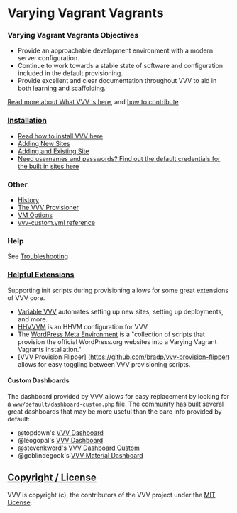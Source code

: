 # Varying Vagrant Vagrants

### Varying Vagrant Vagrants Objectives

* Provide an approachable development environment with a modern server configuration.
* Continue to work towards a stable state of software and configuration included in the default provisioning.
* Provide excellent and clear documentation throughout VVV to aid in both learning and scaffolding.

[Read more about What VVV is here](what-is-vvv.md), and [how to contribute](contributing.md)

### [Installation](#installation)

* [Read how to install VVV here](installation/index.md)
* [Adding New Sites](adding-a-new-site/index.md)
* [Adding and Existing Site](adding-an-existing-site.md)
* [Need usernames and passwords? Find out the default credentials for the built in sites here](default-credentials.md)

### Other

 * [History](history.md)
 * [The VVV Provisioner](the-vvv2-provisioner.md)
 * [VM Options](vm_config.md)
 * [vvv-custom.yml reference](vvv-config.yml.md)

### Help

See [Troubleshooting](troubleshooting.md)


### [Helpful Extensions](#extensions)

Supporting init scripts during provisioning allows for some great extensions of VVV core.

* [Variable VVV](https://github.com/bradp/vv) automates setting up new sites, setting up deployments, and more.
* [HHVVVM](https://github.com/johnjamesjacoby/hhvvvm) is an HHVM configuration for VVV.
* The [WordPress Meta Environment](https://github.com/iandunn/wordpress-meta-environment) is a "collection of scripts that provision the official WordPress.org websites into a Varying Vagrant Vagrants installation."
* [VVV Provision Flipper] (https://github.com/bradp/vvv-provision-flipper) allows for easy toggling between VVV provisioning scripts.

#### Custom Dashboards

The dashboard provided by VVV allows for easy replacement by looking for a `www/default/dashboard-custom.php` file. The community has built several great dashboards that may be more useful than the bare info provided by default:

* @topdown's [VVV Dashboard](https://github.com/topdown/VVV-Dashboard)
* @leogopal's [VVV Dashboard](https://github.com/leogopal/VVV-Dashboard)
* @stevenkword's [VVV Dashboard Custom](https://github.com/stevenkword/vvv-dashboard-custom)
* @goblindegook's [VVV Material Dashboard](https://github.com/goblindegook/vvv-material-dashboard)

## [Copyright / License](#license)

VVV is copyright (c), the contributors of the VVV project under the [MIT License](LICENSE).

